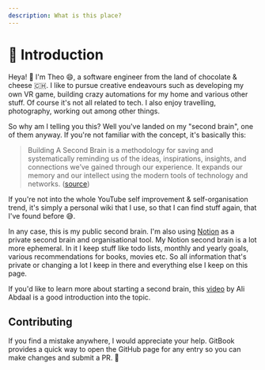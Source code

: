 ```yaml
---
description: What is this place?
---
```


# 🚀 Introduction

Heya! 👋  I'm Theo 😄, a software engineer from the land of chocolate & cheese 🇨🇭. I like to pursue creative endeavours such as developing my own VR game, building crazy automations for my home and various other stuff. Of course it's not all related to tech. I also enjoy travelling, photography, working out among other things.&#x20;

So why am I telling you this? Well you've landed on my "second brain", one of them anyway. If you're not familiar with the concept, it's basically this:

> Building A Second Brain is a methodology for saving and systematically reminding us of the ideas, inspirations, insights, and connections we’ve gained through our experience. It expands our memory and our intellect using the modern tools of technology and networks. ([source](https://fortelabs.co/blog/basboverview/))

If you're not into the whole YouTube self improvement & self-organisation trend, it's simply a personal wiki that I use, so that I can find stuff again, that I've found before 😅.

In any case, this is my public second brain. I'm also using [Notion](saas/notion.md) as a private second brain and organisational tool. My Notion second brain is a lot more ephemeral. In it I keep stuff like todo lists, monthly and yearly goals, various recommendations for books, movies etc. So all information that's private or changing a lot I keep in there and everything else I keep on this page.

If you'd like to learn more about starting a second brain, this [video](https://www.youtube.com/watch?v=OP3dA2GcAh8) by Ali Abdaal is a good introduction into the topic.

## Contributing

If you find a mistake anywhere, I would appreciate your help. GitBook provides a quick way to open the GitHub page for any entry so you can make changes and submit a PR. 🤗
